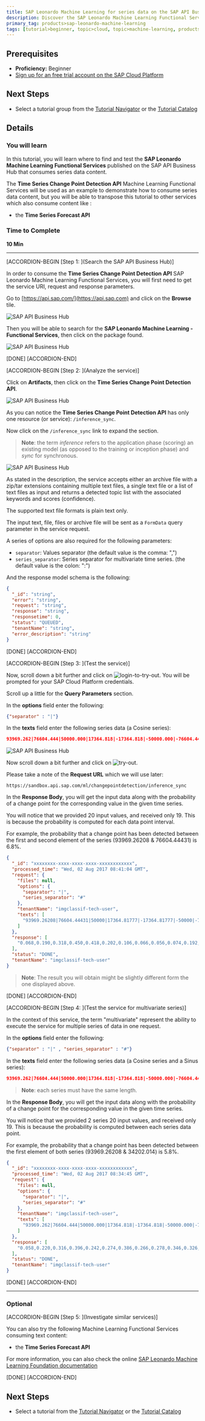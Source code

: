 ```yaml
---
title: SAP Leonardo Machine Learning for series data on the SAP API Business Hub
description: Discover the SAP Leonardo Machine Learning Functional Service consuming series content on the SAP API Business Hub
primary_tag: products>sap-leonardo-machine-learning
tags: [tutorial>beginner, topic>cloud, topic>machine-learning, products>sap-leonardo-machine-learning,  products>sap-api-management, products>sap-cloud-platform]
---
```


## Prerequisites  
 - **Proficiency:** Beginner
 - [Sign up for an free trial account on the SAP Cloud Platform](http://www.sap.com/developer/tutorials/hcp-create-trial-account.html)

## Next Steps
 - Select a tutorial group from the [Tutorial Navigator](http://www.sap.com/developer/tutorial-navigator.html) or the [Tutorial Catalog](https://www.sap.com/developer/tutorial-navigator.tutorials.html)

## Details
### You will learn  
In this tutorial, you will learn where to find and test the **SAP Leonardo Machine Learning Functional Services** published on the SAP API Business Hub that consumes series data content.

The **Time Series Change Point Detection API** Machine Learning Functional Services will be used as an example to demonstrate how to consume series data content, but you will be able to transpose this tutorial to other services which also consume content like :

 - the **Time Series Forecast API**

### Time to Complete
**10 Min**

---

[ACCORDION-BEGIN [Step 1: ](Search the SAP API Business Hub)]

In order to consume the **Time Series Change Point Detection API** SAP Leonardo Machine Learning Functional Services, you will first need to get the service URI, request and response parameters.

Go to [https://api.sap.com/](https://api.sap.com) and click on the **Browse** tile.

![SAP API Business Hub](01.png)

Then you will be able to search for the **SAP Leonardo Machine Learning - Functional Services**, then click on the package found.

![SAP API Business Hub](02.png)

[DONE]
[ACCORDION-END]

[ACCORDION-BEGIN [Step 2: ](Analyze the service)]

Click on **Artifacts**, then click on the **Time Series Change Point Detection API**.

![SAP API Business Hub](03.png)

As you can notice the **Time Series Change Point Detection API** has only one resource (or service): `/inference_sync`.

Now click on the `/inference_sync` link to expand the section.

> **Note**: the term *inference* refers to the application phase (scoring) an existing model (as opposed to the training or inception phase) and *sync* for synchronous.

![SAP API Business Hub](04.png)

As stated in the description, the service accepts either an archive file with a zip/tar extensions containing multiple text files, a single text file or a list of text files as input and returns a detected topic list with the associated keywords and scores (confidence).

The supported text file formats is plain text only.

The input text, file, files or archive file will be sent as a `FormData` query parameter in the service request.

A series of options are also required for the following parameters:

  - `separator`: Values separator (the default value is the comma: ",")
  - `series_separator`: Series separator for multivariate time series. (the default value is the colon: ":")

And the response model schema is the following:

```JSON
{
  "_id": "string",
  "error": "string",
  "request": "string",
  "response": "string",
  "responsetime": 0,
  "status": "QUEUED",
  "tenantName": "string",
  "error_description": "string"
}
```

[DONE]
[ACCORDION-END]

[ACCORDION-BEGIN [Step 3: ](Test the service)]

Now, scroll down a bit further and click on ![login-to-try-out](00-login-to-try-out.png). You will be prompted for your SAP Cloud Platform credentials.

Scroll up a little for the **Query Parameters** section.

In the **options** field enter the following:

```JSON
{"separator" : "|"}
```

In the **texts** field enter the following series data (a Cosine series):

```JSON
93969.262|76604.444|50000.000|17364.818|-17364.818|-50000.000|-76604.444|-93969.262|-100000.000|-93969.262|-76604.444|-50000.000|-17364.818|17364.818|50000.000|76604.444|93969.262|100000.000
```

![SAP API Business Hub](05.png)

Now scroll down a bit further and click on ![try-out](00-try-out.png).

Please take a note of the **Request URL** which we will use later:

```
https://sandbox.api.sap.com/ml/changepointdetection/inference_sync
```

In the **Response Body**, you will get the input data along with the probability of a change point for the corresponding value in the given time series.

You will notice that we provided 20 input values, and received only 19. This is because the probability is computed for each data point interval.

For example, the probability that a change point has been detected between the first and second element of the series (93969.26208 & 76604.44431) is 6.8%.

```JSON
{
  "_id": "xxxxxxxx-xxxx-xxxx-xxxx-xxxxxxxxxxxx",
  "processed_time": "Wed, 02 Aug 2017 08:41:04 GMT",
  "request": {
    "files": null,
    "options": {
      "separator": "|",
      "series_separator": "#"
    },
    "tenantName": "imgclassif-tech-user",
    "texts": [
      "93969.26208|76604.44431|50000|17364.81777|-17364.81777|-50000|-76604.44431|-93969.26208|-100000|-93969.26208|-76604.44431|-50000|-17364.81777|17364.81777|50000|76604.44431|93969.26208|100000"
    ]
  },
  "response": [
    "0.068,0.190,0.318,0.450,0.418,0.202,0.106,0.066,0.056,0.074,0.192,0.378,0.484,0.354,0.230,0.114,0.056,nan"
  ],
  "status": "DONE",
  "tenantName": "imgclassif-tech-user"
}
```

> **Note**: The result you will obtain might be slightly different form the one displayed above.

[DONE]
[ACCORDION-END]

[ACCORDION-BEGIN [Step 4: ](Test the service for multivariate series)]

In the context of this service, the term "multivariate" represent the ability to execute the service for multiple series of data in one request.

In the **options** field enter the following:

```JSON
{"separator" : "|" , "series_separator" : "#"}
```

In the **texts** field enter the following series data (a Cosine series and a Sinus series):

```JSON
93969.262|76604.444|50000.000|17364.818|-17364.818|-50000.000|-76604.444|-93969.262|-100000.000|-93969.262|-76604.444|-50000.000|-17364.818|17364.818|50000.000|76604.444|93969.262|100000.000#34202.014|64278.761|86602.540|98480.775|98480.775|86602.540|64278.761|34202.014|0.000|-34202.014|-64278.761|-86602.540|-98480.775|-98480.775|-86602.540|-64278.761|-34202.014|0.000
```

> **Note**: each series must have the same length.


In the **Response Body**, you will get the input data along with the probability of a change point for the corresponding value in the given time series.

You will notice that we provided 2 series 20 input values, and received only 19. This is because the probability is computed between each series data point.

For example, the probability that a change point has been detected between the first element of both series (93969.26208 & 34202.014) is 5.8%.

```JSON
{
  "_id": "xxxxxxxx-xxxx-xxxx-xxxx-xxxxxxxxxxxx",
  "processed_time": "Wed, 02 Aug 2017 08:34:45 GMT",
  "request": {
    "files": null,
    "options": {
      "separator": "|",
      "series_separator": "#"
    },
    "tenantName": "imgclassif-tech-user",
    "texts": [
      "93969.262|76604.444|50000.000|17364.818|-17364.818|-50000.000|-76604.444|-93969.262|-100000.000|-93969.262|-76604.444|-50000.000|-17364.818|17364.818|50000.000|76604.444|93969.262|100000.000#34202.014|64278.761|86602.540|98480.775|98480.775|86602.540|64278.761|34202.014|0.000|-34202.014|-64278.761|-86602.540|-98480.775|-98480.775|-86602.540|-64278.761|-34202.014|0.000"
    ]
  },
  "response": [
    "0.058,0.220,0.316,0.396,0.242,0.274,0.386,0.266,0.278,0.346,0.326,0.312,0.244,0.312,0.462,0.190,0.034,nan"
  ],
  "status": "DONE",
  "tenantName": "imgclassif-tech-user"
}
```

[DONE]
[ACCORDION-END]

---

### Optional

[ACCORDION-BEGIN [Step 5: ](Investigate similar services)]

You can also try the following Machine Learning Functional Services consuming text content:

  - the **Time Series Forecast API**

For more information, you can also check the online [SAP Leonardo Machine Learning Foundation documentation](https://help.sap.com/viewer/product/SAP_LEONARDO_MACHINE_LEARNING_FOUNDATION/1.0/en-US)

[DONE]
[ACCORDION-END]

## Next Steps
- Select a tutorial from the [Tutorial Navigator](http://www.sap.com/developer/tutorial-navigator.html) or the [Tutorial Catalog](http://www.sap.com/developer/tutorials.html)
